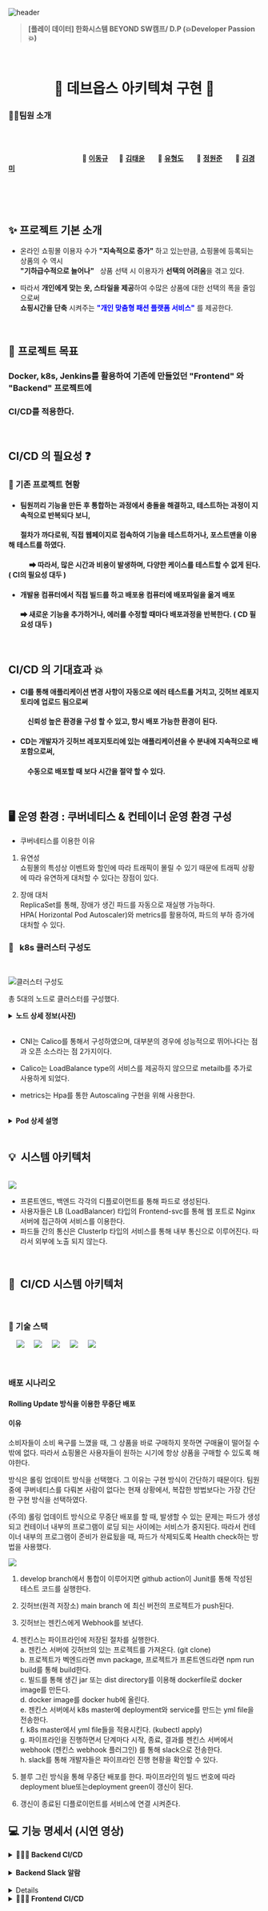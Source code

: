 ![header](https://capsule-render.vercel.app/api?type=Waving&color=F7BE81&height=250&section=header&text=👕LONUA👕&desc=All%20For%20Individual%20Customized%20Fashion&descSize=20&descAlign=50&descAlignY=70&fontSize=100&animation=fadeIn&fontColor=B404AE)

> **[플레이 데이터] 한화시스템 BEYOND SW캠프/ D.P (💥Developer Passion💥)**

<br>

<h1 align="center">👔 데브옵스 아키텍쳐 구현 👔</h1>

### 🤼‍♂️팀원 소개

<br><br>

&nbsp;　&nbsp;　&nbsp;　&nbsp;　&nbsp;　&nbsp;　&nbsp;　&nbsp;　 🐻 **[이동규](https://github.com/PTCman)**&nbsp;　 🦁 **[김태윤](https://github.com/thanks9807)** &nbsp;　 🐶 **[유형도](https://github.com/hyungdoyou)** &nbsp;　 🐯 **[정원준](https://github.com/Wonjunmar)** &nbsp;　 🐺 **[김경미](https://github.com/asasd)**
<br><br><br><br><br>

## ✨ 프로젝트 기본 소개

- 온라인 쇼핑몰 이용자 수가 **"지속적으로 증가"** 하고 있는만큼, 쇼핑몰에 등록되는 상품의 수 역시  
  **"기하급수적으로 늘어나"** &nbsp;&nbsp;상품 선택 시 이용자가 **선택의 어려움**을 겪고 있다.

- 따라서 **개인에게 맞는 옷, 스타일을 제공**하여 수많은 상품에 대한 선택의 폭을 줄임으로써  
  **쇼핑시간을 단축** 시켜주는 **<span style="color:blue">"개인 맞춤형 패션 플랫폼 서비스"</span>** 를 제공한다.

<br>

## 📌 프로젝트 목표

### Docker, k8s, Jenkins를 활용하여 기존에 만들었던 "Frontend" 와 "Backend" 프로젝트에 
### CI/CD를 적용한다.

<br>

## CI/CD 의 필요성 ❓

### 🧐 기존 프로젝트 현황

- #### 팀원끼리 기능을 만든 후 통합하는 과정에서 충돌을 해결하고, 테스트하는 과정이 지속적으로 반복되다 보니, 
#### &nbsp;&nbsp;&nbsp;　절차가 까다로워, 직접 웹페이지로 접속하여 기능을 테스트하거나, 포스트맨을 이용해 테스트를 하였다.

  #### &nbsp;&nbsp;&nbsp;&nbsp;　　➡ 따라서, 많은 시간과 비용이 발생하며, 다양한 케이스를 테스트할 수 없게 된다. ( CI의 필요성 대두 )

- #### 개발용 컴퓨터에서 직접 빌드를 하고 배포용 컴퓨터에 배포파일을 옮겨 배포

  #### ➡ 새로운 기능을 추가하거나, 에러를 수정할 때마다 배포과정을 반복한다. ( CD 필요성 대두 )

<br>

## CI/CD 의 기대효과 💥

- #### CI를 통해 애플리케이션 변경 사항이 자동으로 에러 테스트를 거치고, 깃허브 레포지토리에 업로드 됨으로써 
#### &nbsp;&nbsp;&nbsp;　　신뢰성 높은 환경을 구성 할 수 있고, 항시 배포 가능한 환경이 된다.
- #### CD는 개발자가 깃허브 레포지토리에 있는 애플리케이션을 수 분내에 지속적으로 배포함으로써, 
#### &nbsp;&nbsp;&nbsp;　　수동으로 배포할 때 보다 시간을 절약 할 수 있다.
  <br>

## 🖥️ 운영 환경 : 쿠버네티스 & 컨테이너 운영 환경 구성

- 쿠버네티스를 이용한 이유

1.  유연성  
    쇼핑몰의 특성상 이벤트와 할인에 따라 트래픽이 몰릴 수 있기 때문에 트래픽 상황에 따라 유연하게 대처할 수 있다는 장점이 있다.

2.  장애 대처  
     ReplicaSet를 통해, 장애가 생긴 파드를 자동으로 재실행 가능하다.  
    HPA( Horizontal Pod Autoscaler)와 metrics를 활용하여, 파드의 부하 증가에 대처할 수 있다.

### 📁 &nbsp;&nbsp;k8s 클러스터 구성도

<br>

![클러스터 구성도](./img/clusterArchitecture.jpg)

총 5대의 노드로 클러스터를 구성했다.

<details>
  <summary><b>노드 상세 정보(사진)</b></summary>     
  <img src="./img/nodesInfo.png"/>
</details>
<br>

- CNI는 Calico를 통해서 구성하였으며, 대부분의 경우에 성능적으로 뛰어나다는 점과 오픈 소스라는 점 2가지이다.

- Calico는 LoadBalance type의 서비스를 제공하지 않으므로 metailb를 추가로 사용하게 되었다.

- metrics는 Hpa를 통한 Autoscaling 구현을 위해 사용한다.
<br>
<details>
<summary><b>Pod 상세 설명</b></summary>  
<br>  
각 Worker 노드에는 다음과 같은 파드가 공통적으로 생성된다.
<br>

* calico-node : 네트워크 정책을 관리하고 구성하는 역할

<br>

- metalib-system : 클러스터 내에서 로드 밸런싱 및 외부 서비스 노출을 담당하는 역할

<br>

### Master Node에는 다음과 같은 파드들이 추가된다.

> kube-system Namespace
>
> - coredns : 클러스터 내에서 DNS 서버 역할
> - calico-kube-controllers : 클러스터 내에서 네트워크 정책을 관리하고 구성하는 역할
> - metrics-server : 클러스터 내에서 파드 및 노드의 리소스 사용량 및 성능 지표를 수집하고 노출하는 역할

> metailb-system Namespace
>
> - speaker : 외부 라우팅 장치와 통신하여 로드 밸런서에 할당된 IP 주소를 라우팅하는 역할
> - controller : 클러스터 내에서 IP 주소 범위를 관리하고, 외부 서비스에 IP 주소를 동적으로 할당하고 회수하는 역할

 </details><br>

## 💡&nbsp;&nbsp;시스템 아키텍처

<br>

<img src="./img/systemArchitecture.jpg">

<br>

- 프론트엔드, 백엔드 각각의 디플로이먼트를 통해 파드로 생성된다.
- 사용자들은 LB (LoadBalancer) 타입의 Frontend-svc를 통해 웹 포트로 Nginx 서버에 접근하여 서비스를 이용한다.
- 파드들 간의 통신은 ClusterIp 타입의 서비스를 통해 내부 통신으로 이루어진다. 따라서 외부에 노출 되지 않는다.

<br>

## 💽&nbsp;&nbsp;CI/CD 시스템 아키텍처

<br>

### 📌 기술 스택

&nbsp;&nbsp;&nbsp;&nbsp;<img src="https://img.shields.io/badge/GitHub-181717?style=flat&logo=GitHub&logoColor=white&color=black"></a></a>
&nbsp;&nbsp;&nbsp;&nbsp;<img src="https://img.shields.io/badge/Git-F05032?style=flat&logo=Git&logoColor=white&color=ffa500"></a></a>
&nbsp;&nbsp;&nbsp;&nbsp;<img src="https://img.shields.io/badge/Jenkins-D24939?style=flat&logo=jenkins&logoColor=white"/></a></a>
&nbsp;&nbsp;&nbsp;&nbsp;<img src="https://img.shields.io/badge/Docker-2496ED?style=flat&logo=Docker&logoColor=black&color=blue"/></a></a>
&nbsp;&nbsp;&nbsp;&nbsp;<img src="https://img.shields.io/badge/Kubernetes-326CE5?style=flat&logo=Kubernetes&logoColor=blue&color=skyblue"/></a></a>
<br>

<br>

### 배포 시나리오

#### Rolling Update 방식을 이용한 무중단 배포

#### 이유

소비자들이 소비 욕구를 느꼈을 때, 그 상품을 바로 구매하지 못하면 구매율이 떨어질 수 밖에 없다.
따라서 쇼핑몰은 사용자들이 원하는 시기에 항상 상품을 구매할 수 있도록 해야한다.

방식은 롤링 업데이트 방식을 선택했다.
그 이유는 구현 방식이 간단하기 때문이다.
팀원 중에 쿠버네티스를 다뤄본 사람이 없다는 현재 상황에서, 복잡한 방법보다는 가장 간단한 구현 방식을 선택하였다.

(주의) 롤링 업데이트 방식으로 무중단 배포를 할 때,
발생할 수 있는 문제는 파드가 생성되고 컨테이너 내부의 프로그램이 로딩 되는 사이에는 서비스가 중지된다. 따라서 컨테이너 내부의 프로그램이 준비가 완료됬을 때, 파드가 삭제되도록 Health check하는 방법을 사용했다.

<img src="https://github.com/beyond-sw-camp/be02-4th-developer_passion-fashion/assets/148875644/37cb8f83-0455-4884-911c-a7f23f38e9bc">

1. develop branch에서 통합이 이루어지면 github action이 Junit를 통해 작성된 테스트 코드를 실행한다.
2. 깃허브(원격 저장소) main branch 에 최신 버전의 프로젝트가 push된다.
3. 깃허브는 젠킨스에게 Webhook를 보낸다.
4. 젠킨스는 파이프라인에 저장된 절차를 실행한다.  
   a. 젠킨스 서버에 깃허브의 있는 프로젝트를 가져온다. (git clone)  
   b. 프로젝트가 벡엔드라면 mvn package, 프로젝트가 프론트엔드라면 npm run build를 통해 build한다.  
   c. 빌드를 통해 생긴 jar 또는 dist directory를 이용해 dockerfile로 docker image를 만든다.  
   d. docker image를 docker hub에 올린다.  
   e. 젠킨스 서버에서 k8s master에 deployment와 service를 만드는 yml file을 전송한다.  
   f. k8s master에서 yml file들을 적용시킨다. (kubectl apply)  
   g. 파이프라인을 진행하면서 단계마다 시작, 종료, 결과를 젠킨스 서버에서 webhook (젠킨스 webhook 플러그인) 를 통해 slack으로 전송한다.  
   h. slack를 통해 개발자들은 파이프라인 진행 현황을 확인할 수 있다.

5. 블루 그린 방식을 통해 무중단 배포를 한다.
   파이프라인의 빌드 번호에 따라 deployment blue또는deployment green이 갱신이 된다.
6. 갱신이 종료된 디플로이먼트를 서비스에 연결 시켜준다.

## 💻 기능 명세서 (시연 영상)

<details>
<summary><b>🤵🏻‍♂️ Backend CI/CD </b></summary><br>
    <div>
         <summary><b>파이프 라인</b></summary>
                  <br>
         <p><b>
          ➡ 백엔드 응답 메시지를 바꾸고 깃에 푸시
          ➡ 파이프라인이 작동
          ➡ 파드가 새로 생성
          ➡ 바뀐 응답메시지 확인
          </b></p><br>
         <p><img src="./img/backendPipeline.gif"/></p>
         </details>
         <br>
        <details>
         <summary><b>Backend Slack 알람</b></summary>
                  <br>
         <p>
         <b>➡ 각 단계마다 slack 알람이 온다. </b>
         <br>
         <p><img src="./img/backendSlack.gif.gif"/></p>
         </details>
         <br>
    	 <details>
	    <details>
         <summary><b>무중단 배포</b></summary>
         <br>
         <p><b>
         ➡ 클러스터 내부 컨테이너에서 backend-svc로 요청을 보낸다.
         ➡ 요청이 지속적으로 오는 가운데 main 브런치에 push 한다.
         ➡ 에러 메시지가 나오는지 확인한다.
         ➡ 변경 사항이 적용되었는지 확인한다.
         </b></p><br>
         <p><img src=""/></p>
         </details><br>
    </div>
</details>

<details>
<summary><b>🤵🏻‍♂️ Frontend CI/CD</b></summary><br>
    <div>
    	 <details>
         <summary><b>테스트</b></summary>
                  <br>
         <p><b>➡ github action를 이용한 test code 실행 <br><br>
         <p><img src="./img/frontendtestCI.gif"/></p>
         </details><br>
    	 <details>
         <summary><b>파이프 라인</b></summary>
                  <br>
         <p><b>
          ➡ Join 글자 변경 후 푸시
          ➡ 파이프라인이 작동
          ➡ 파드가 새로 생성
          ➡ 바뀐 회원가입 확인
         </b></p><br>
         <p><img src="./img/frontendPipeline.gif"/></p>
         </details><br>
          <details>
         <summary><b>Frontend Slack 알람</b></summary>
                  <br>
         <p><b>➡ 각 단계마다 slack 알람이 온다. <br><br>
         <p><img src="./img/frontendslack.gif"/></p>
         </details>
         <br>
	    <details>
         <summary><b>무중단 배포</b></summary>
                  <br>
         <p><b>
         ➡ 클러스터 외부 컴퓨터에서 frontend-svc로 요청을 보낸다.
         ➡ 요청이 지속적으로 오는 가운데 main 브런치에 push 한다.
         ➡ 외부 컴퓨터에 에러 메시지가 나오는지 확인한다.
         ➡ 변경 사항이 적용되었는지 확인한다.
         <br>
        </b></p><br>
         <p><img src=""/></p>
         </details><br>
    </div>
</details>
